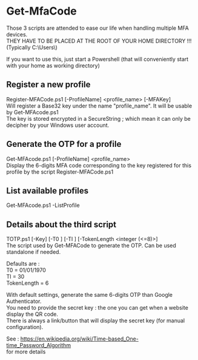 # Get-MfaCode
Those 3 scripts are attended to ease our life when handling multiple MFA devices. <br />
THEY HAVE TO BE PLACED AT THE ROOT OF YOUR HOME DIRECTORY !!! <br />
(Typically C:\Users\\<login>) <br />

If you want to use this, just start a Powershell (that will conveniently start with your home as working directory)

## Register a new profile
Register-MFACode.ps1 [-ProfileName] <profile_name> [-MFAKey] <key> <br />
Will register a Base32 key under the name "profile_name". It will be usable by Get-MFAcode.ps1 <br />
The key is stored encrypted in a SecureString ; which mean it can only be decipher by your Windows user account.

## Generate the OTP for a profile
Get-MFAcode.ps1 [-ProfileName] <profile_name> <br />
Display the 6-digits MFA code corresponding to the key registered for this profile by the script Register-MFACode.ps1

## List available profiles
Get-MFAcode.ps1 -ListProfile

## Details about the third script
TOTP.ps1 [-Key] <Key> [-T0 <Date>] [-TI <integer>] [-TokenLength <integer (<=8)>] <br />
The script used by Get-MFACode to generate the OTP. Can be used standalone if needed.

Defaults are : <br />
T0 = 01/01/1970 <br />
TI = 30 <br />
TokenLength = 6 <br />

With default settings, generate the same 6-digits OTP than Google Authenticator. <br />
You need to provide the secret key : the one you can get when a website display the QR code. <br />
There is always a link/button that will display the secret key (for manual configuration).

See : https://en.wikipedia.org/wiki/Time-based_One-time_Password_Algorithm <br />
for more details
